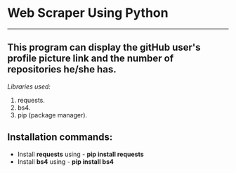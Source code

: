 # Web Scraper Using Python
---
This program can display the gitHub user's profile
picture link and the number of repositories he/she has.
---

*Libraries used:*

1. requests.
2. bs4.
3. pip (package manager).

## Installation commands: 

- Install **requests** using - **pip install requests**
- Install **bs4** using - **pip install bs4**



